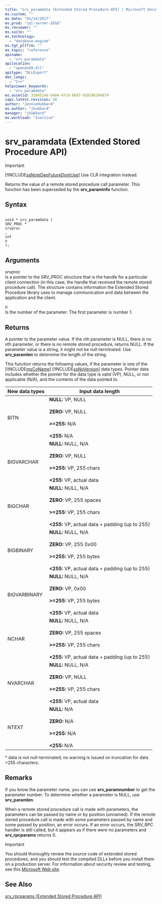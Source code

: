 ```yaml
---
title: "srv_paramdata (Extended Stored Procedure API) | Microsoft Docs"
ms.custom: ""
ms.date: "03/14/2017"
ms.prod: "sql-server-2016"
ms.reviewer: ""
ms.suite: ""
ms.technology: 
  - "database-engine"
ms.tgt_pltfrm: ""
ms.topic: "reference"
apiname: 
  - "srv_paramdata"
apilocation: 
  - "opends60.dll"
apitype: "DLLExport"
dev_langs: 
  - "C++"
helpviewer_keywords: 
  - "srv_paramdata"
ms.assetid: 3104514d-b404-47c9-b6d7-928106384874
caps.latest.revision: 30
author: "JennieHubbard"
ms.author: "jhubbard"
manager: "jhubbard"
ms.workload: "Inactive"
---
```

# srv_paramdata (Extended Stored Procedure API)
    
> [!IMPORTANT]  
>  [!INCLUDE[ssNoteDepFutureDontUse](../../includes/ssnotedepfuturedontuse-md.md)] Use CLR integration instead.  
  
 Returns the value of a remote stored procedure call parameter. This function has been superseded by the **srv_paraminfo** function.  
  
## Syntax  
  
```  
  
void * srv_paramdata (  
SRV_PROC *  
srvproc  
,  
int  
n   
);  
```  
  
## Arguments  
 *srvproc*  
 Is a pointer to the SRV_PROC structure that is the handle for a particular client connection (in this case, the handle that received the remote stored procedure call). The structure contains information the Extended Stored Procedure library uses to manage communication and data between the application and the client.  
  
 *n*  
 Is the number of the parameter. The first parameter is number 1.  
  
## Returns  
 A pointer to the parameter value. If the *n*th parameter is NULL, there is no *n*th parameter, or there is no remote stored procedure, returns NULL. If the parameter value is a string, it might not be null-terminated. Use **srv_paramlen** to determine the length of the string.  
  
 This function returns the following values, if the parameter is one of the [!INCLUDE[msCoName](../../includes/msconame-md.md)] [!INCLUDE[ssNoVersion](../../includes/ssnoversion-md.md)] data types. Pointer data includes whether the pointer for the data type is valid (VP), NULL, or not applicable (N/A), and the contents of the data pointed to.  
  
|New data types|Input data length|  
|--------------------|-----------------------|  
|BITN|**NULL:** VP, NULL<br /><br /> **ZERO:** VP, NULL<br /><br /> **>=255:** N/A<br /><br /> **<255:** N/A|  
|BIGVARCHAR|**NULL:** NULL, N/A<br /><br /> **ZERO:** VP, NULL<br /><br /> **>=255:** VP, 255 chars<br /><br /> **<255:** VP, actual data|  
|BIGCHAR|**NULL:** NULL, N/A<br /><br /> **ZERO:** VP, 255 spaces<br /><br /> **>=255:** VP, 255 chars<br /><br /> **<255:** VP, actual data + padding (up to 255)|  
|BIGBINARY|**NULL:** NULL, N/A<br /><br /> **ZERO:** VP, 255 0x00<br /><br /> **>=255:** VP, 255 bytes<br /><br /> **<255:** VP, actual data + padding (up to 255)|  
|BIGVARBINARY|**NULL:** NULL, N/A<br /><br /> **ZERO:** VP, 0x00<br /><br /> **>=255:** VP, 255 bytes<br /><br /> **<255:** VP, actual data|  
|NCHAR|**NULL:** NULL, N/A<br /><br /> **ZERO:** VP, 255 spaces<br /><br /> **>=255:** VP, 255 chars<br /><br /> **<255:** VP, actual data + padding (up to 255)|  
|NVARCHAR|**NULL:** NULL, N/A<br /><br /> **ZERO:** VP, NULL<br /><br /> **>=255:** VP, 255 chars<br /><br /> **<255:** VP, actual data|  
|NTEXT|**NULL:** N/A<br /><br /> **ZERO:** N/A<br /><br /> **>=255:** N/A<br /><br /> **\<255:** N/A|  
  
 \*   data is not null-terminated; no warning is issued on truncation for data >255 characters.  
  
## Remarks  
 If you know the parameter name, you can use **srv_paramnumber** to get the parameter number. To determine whether a parameter is NULL, use **srv_paramlen**.  
  
 When a remote stored procedure call is made with parameters, the parameters can be passed by name or by position (unnamed). If the remote stored procedure call is made with some parameters passed by name and some passed by position, an error occurs. If an error occurs, the SRV_RPC handler is still called, but it appears as if there were no parameters and **srv_rpcparams** returns 0.  
  
> [!IMPORTANT]  
>  You should thoroughly review the source code of extended stored procedures, and you should test the compiled DLLs before you install them on a production server. For information about security review and testing, see this [Microsoft Web site](http://go.microsoft.com/fwlink/?LinkID=54761&amp;clcid=0x409http://msdn.microsoft.com/security/).  
  
## See Also  
 [srv_rpcparams &#40;Extended Stored Procedure API&#41;](../../relational-databases/extended-stored-procedures-reference/srv-rpcparams-extended-stored-procedure-api.md)  
  
  
